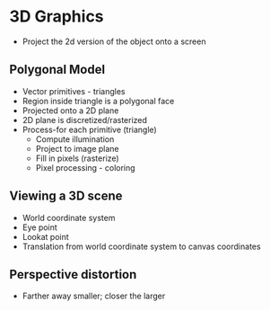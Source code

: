 # 3D Graphics
* Project the 2d version of the object onto a screen

## Polygonal Model
* Vector primitives - triangles
* Region inside triangle is a polygonal face
* Projected onto a 2D plane
* 2D plane is discretized/rasterized
* Process-for each primitive (triangle)
	* Compute illumination
	* Project to image plane
	* Fill in pixels (rasterize)
	* Pixel processing - coloring

## Viewing a 3D scene
* World coordinate system
* Eye point
* Lookat point
* Translation from world coordinate system to canvas coordinates

## Perspective distortion
* Farther away smaller; closer the larger